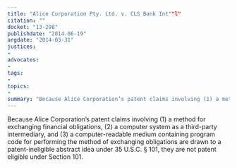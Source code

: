 ```yaml
---
title: "Alice Corporation Pty. Ltd. v. CLS Bank Int""l"
citation: ""
docket: "13-298"
publishdate: "2014-06-19"
argdate: "2014-03-31"
justices:
- 
advocates:
- 
tags:
- 
topics:
- 
summary: "Because Alice Corporation’s patent claims involving (1) a method for exchanging financial obligations, (2) a computer system as a third-party intermediary, and (3) a computer-readable medium containing program code for performing the method of exchanging obligations are drawn to a patent-ineligible abstract idea under 35 U.S.C. § 101, they are not patent eligible under Section 101."
---
```

Because Alice Corporation’s patent claims involving (1) a method for exchanging financial obligations, (2) a computer system as a third-party intermediary, and (3) a computer-readable medium containing program code for performing the method of exchanging obligations are drawn to a patent-ineligible abstract idea under 35 U.S.C. § 101, they are not patent eligible under Section 101.

